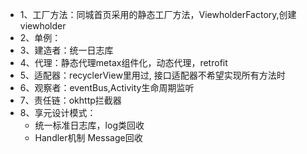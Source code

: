 - 1、工厂方法：同城首页采用的静态工厂方法，ViewholderFactory,创建viewholder
- 2、单例：
- 3、建造者：统一日志库
- 4、代理：静态代理metax组件化，动态代理，retrofit
- 5、适配器：recyclerView里用过, 接口适配器不希望实现所有方法时
- 6、观察者：eventBus,Activity生命周期监听
- 7、责任链：okhttp拦截器
- 8、享元设计模式：
	- 统一标准日志库，log类回收
	- Handler机制 Message回收